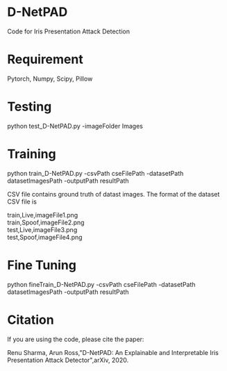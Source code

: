 # D-NetPAD
Code for Iris Presentation Attack Detection

# Requirement
Pytorch, Numpy, Scipy, Pillow

# Testing
python test_D-NetPAD.py -imageFolder Images

# Training
python train_D-NetPAD.py -csvPath cseFilePath -datasetPath datasetImagesPath -outputPath resultPath

CSV file contains ground truth of datast images. The format of the dataset CSV file is

train,Live,imageFile1.png <br />
train,Spoof,imageFile2.png <br />
test,Live,imageFile3.png <br />
test,Spoof,imageFile4.png <br />

# Fine Tuning
python fineTrain_D-NetPAD.py -csvPath cseFilePath -datasetPath datasetImagesPath -outputPath resultPath

# Citation
If you are using the code, please cite the paper:

Renu Sharma, Arun Ross,"D-NetPAD: An Explainable and Interpretable Iris Presentation Attack Detector",arXiv, 2020.
